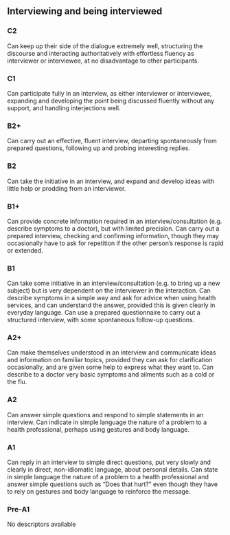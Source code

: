 ## Interviewing and being interviewed
### C2
Can keep up their side of the dialogue extremely well, structuring the discourse and interacting authoritatively with effortless fluency as interviewer or interviewee, at no disadvantage to other participants.
### C1
Can participate fully in an interview, as either interviewer or interviewee, expanding and developing the point being discussed fluently without any support, and handling interjections well.
### B2+
Can carry out an effective, fluent interview, departing spontaneously from prepared questions, following up and probing interesting replies.
### B2
Can take the initiative in an interview, and expand and develop ideas with little help or prodding from an interviewer.
### B1+
Can provide concrete information required in an interview/consultation (e.g. describe symptoms to a doctor), but with limited precision.
Can carry out a prepared interview, checking and confirming information, though they may occasionally have to ask for repetition if the other person’s response is rapid or extended.
### B1
Can take some initiative in an interview/consultation (e.g. to bring up a new subject) but is very dependent on the interviewer in the interaction.
Can describe symptoms in a simple way and ask for advice when using health services, and can understand the answer, provided this is given clearly in everyday language.
Can use a prepared questionnaire to carry out a structured interview, with some spontaneous follow-up questions.
### A2+
Can make themselves understood in an interview and communicate ideas and information on familiar topics, provided they can ask for clarification occasionally, and are given some help to express what they want to.
Can describe to a doctor very basic symptoms and ailments such as a cold or the flu.
### A2
Can answer simple questions and respond to simple statements in an interview.
Can indicate in simple language the nature of a problem to a health professional, perhaps using gestures and body language.
### A1
Can reply in an interview to simple direct questions, put very slowly and clearly in direct, non-idiomatic language, about personal details.
Can state in simple language the nature of a problem to a health professional and answer simple questions such as “Does that hurt?” even though they have to rely on gestures and body language to reinforce the message.
### Pre-A1
No descriptors available